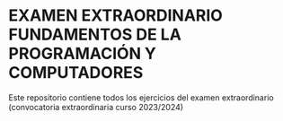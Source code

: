 # EXAMEN EXTRAORDINARIO FUNDAMENTOS DE LA PROGRAMACIÓN Y COMPUTADORES
Este repositorio contiene todos los ejercicios del examen extraordinario (convocatoria extraordinaria curso 2023/2024)
